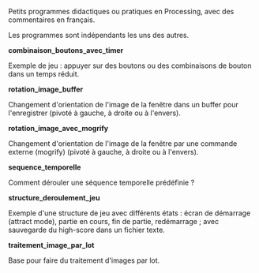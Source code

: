 Petits programmes didactiques ou pratiques en Processing, avec des commentaires en français.

Les programmes sont indépendants les uns des autres.

**combinaison_boutons_avec_timer**  

Exemple de jeu : appuyer sur des boutons ou des combinaisons de bouton dans un temps réduit.

**rotation_image_buffer**  

Changement d'orientation de l'image de la fenêtre dans un buffer pour l'enregistrer (pivoté à gauche, à droite ou à l'envers).

**rotation_image_avec_mogrify**  

Changement d'orientation de l'image de la fenêtre par une commande externe (mogrify) (pivoté à gauche, à droite ou à l'envers).

**sequence_temporelle**  

Comment dérouler une séquence temporelle prédéfinie ?

**structure_deroulement_jeu**  

Exemple d'une structure de jeu avec différents états : écran de démarrage (attract mode), partie en cours, fin de partie, redémarrage ; avec sauvegarde du high-score dans un fichier texte.

**traitement_image_par_lot**  

Base pour faire du traitement d'images par lot.

